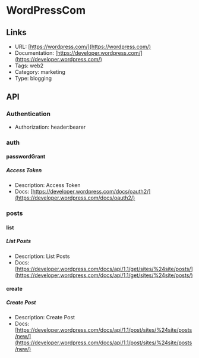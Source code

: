 # WordPressCom

## Links

* URL: [https://wordpress.com/](https://wordpress.com/)
* Documentation: [https://developer.wordpress.com/](https://developer.wordpress.com/)
* Tags: web2
* Category: marketing
* Type: blogging

## API

### Authentication

* Authorization: header:bearer

### auth

#### passwordGrant

##### Access Token

* Description: Access Token
* Docs: [https://developer.wordpress.com/docs/oauth2/](https://developer.wordpress.com/docs/oauth2/)

### posts

#### list

##### List Posts

* Description: List Posts
* Docs: [https://developer.wordpress.com/docs/api/1.1/get/sites/%24site/posts/](https://developer.wordpress.com/docs/api/1.1/get/sites/%24site/posts/)

#### create

##### Create Post

* Description: Create Post
* Docs: [https://developer.wordpress.com/docs/api/1.1/post/sites/%24site/posts/new/](https://developer.wordpress.com/docs/api/1.1/post/sites/%24site/posts/new/)
